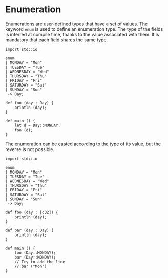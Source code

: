 # Enumeration

Enumerations are user-defined types that have a set of values. The
keyword `enum` is used to define an enumeration type. The type of the
fields is inferred at compile time, thanks to the value associated with
them. It is mandatory that each field shares the same type.

```ymir
import std::io

enum
| MONDAY = "Mon"
| TUESDAY = "Tue"
| WEDNESDAY = "Wed"
| THURSDAY = "Thu"
| FRIDAY = "Fri"
| SATURDAY = "Sat"
| SUNDAY = "Sun"
 -> Day;

def foo (day : Day) {
	println (day);
}

def main () {
	let d = Day::MONDAY;
	foo (d);
}
```

The enumeration can be casted according to the type of its value, but
the reverse is not possible.

```ymir
import std::io

enum
| MONDAY = "Mon"
| TUESDAY = "Tue"
| WEDNESDAY = "Wed"
| THURSDAY = "Thu"
| FRIDAY = "Fri"
| SATURDAY = "Sat"
| SUNDAY = "Sun"
 -> Day;

def foo (day : [c32]) {
	println (day);
}

def bar (day : Day) {
	println (day);
}

def main () {
	foo (Day::MONDAY);
	bar (Day::MONDAY);
	// Try to add the line 
	// bar ("Mon")
}
```

